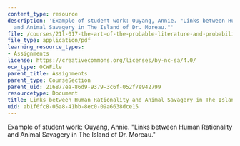 ```yaml
---
content_type: resource
description: 'Example of student work: Ouyang, Annie. "Links between Human Rationality
  and Animal Savagery in The Island of Dr. Moreau."'
file: /courses/21l-017-the-art-of-the-probable-literature-and-probability-spring-2008/ab1f6fc805a841bb8ec009a6638dce15_essay3_ouyang.pdf
file_type: application/pdf
learning_resource_types:
- Assignments
license: https://creativecommons.org/licenses/by-nc-sa/4.0/
ocw_type: OCWFile
parent_title: Assignments
parent_type: CourseSection
parent_uid: 216877ea-86d9-9379-3c6f-052f7e942799
resourcetype: Document
title: Links between Human Rationality and Animal Savagery in The Island of Dr. Moreau
uid: ab1f6fc8-05a8-41bb-8ec0-09a6638dce15
---
```

Example of student work: Ouyang, Annie. "Links between Human Rationality and Animal Savagery in The Island of Dr. Moreau."